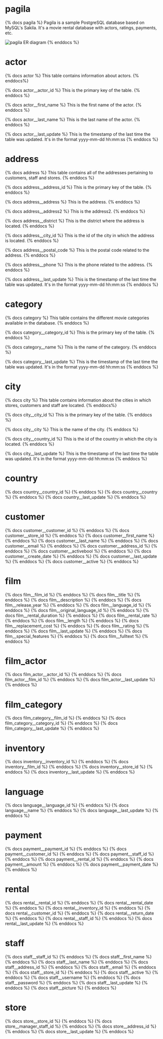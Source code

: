 # pagila

{% docs pagila %}
Pagila is a sample PostgreSQL database based on MySQL's Sakila.
It's a movie rental database with actors, ratings, payments, etc.

![pagila ER diagram](assets/pagila.png)
{% enddocs %}

# actor

{% docs actor %}
This table contains information about actors.
{% enddocs%}

{% docs actor__actor_id %}
This is the primary key of the table.
{% enddocs %}

{% docs actor__first_name %}
This is the first name of the actor.
{% enddocs %}

{% docs actor__last_name %}
This is the last name of the actor.
{% enddocs %}

{% docs actor__last_update %}
This is the timestamp of the last time the table was updated.
It's in the format yyyy-mm-dd hh:mm:ss
{% enddocs %}

# address

{% docs address %}
This table contains all of the addresses pertaining to customers,
staff and stores.
{% enddocs %}

{% docs address__address_id %}
This is the primary key of the table.
{% enddocs %}

{% docs address__address %}
This is the address.
{% enddocs %}

{% docs address__address2 %}
This is the address2.
{% enddocs %}

{% docs address__district %}
This is the district where the address is located.
{% enddocs %}

{% docs address__city_id %}
This is the id of the city in which the address is located.
{% enddocs %}

{% docs address__postal_code %}
This is the postal code related to the address.
{% enddocs %}

{% docs address__phone %}
This is the phone related to the address.
{% enddocs %}

{% docs address__last_update %}
This is the timestamp of the last time the table was updated.
It's in the format yyyy-mm-dd hh:mm:ss
{% enddocs %}

# category

{% docs category %}
This table contains the different movie categories available 
in the database.
{% enddocs %}

{% docs category__category_id %}
This is the primary key of the table.
{% enddocs %}

{% docs category__name %}
This is the name of the category.
{% enddocs %}

{% docs category__last_update %}
This is the timestamp of the last time the table was updated.
It's in the format yyyy-mm-dd hh:mm:ss
{% enddocs %}

# city

{% docs city %}
This table contains information about the cities in which
stores, customers and staff are located.
{% enddocs%}

{% docs city__city_id %}
This is the primary key of the table.
{% enddocs %}

{% docs city__city %}
This is the name of the city.
{% enddocs %}

{% docs city__country_id %}
This is the id of the country in which the city is located.
{% enddocs %}

{% docs city__last_update %}
This is the timestamp of the last time the table was updated.
It's in the format yyyy-mm-dd hh:mm:ss
{% enddocs %}

# country

{% docs country__country_id %}
{% enddocs %}
{% docs country__country %}
{% enddocs %}
{% docs country__last_update %}
{% enddocs %}

# customer

{% docs customer__customer_id %}
{% enddocs %}
{% docs customer__store_id %}
{% enddocs %}
{% docs customer__first_name %}
{% enddocs %}
{% docs customer__last_name %}
{% enddocs %}
{% docs customer__email %}
{% enddocs %}
{% docs customer__address_id %}
{% enddocs %}
{% docs customer__activebool %}
{% enddocs %}
{% docs customer__create_date %}
{% enddocs %}
{% docs customer__last_update %}
{% enddocs %}
{% docs customer__active %}
{% enddocs %}

# film

{% docs film__film_id %}
{% enddocs %}
{% docs film__title %}
{% enddocs %}
{% docs film__description %}
{% enddocs %}
{% docs film__release_year %}
{% enddocs %}
{% docs film__language_id %}
{% enddocs %}
{% docs film__original_language_id %}
{% enddocs %}
{% docs film__rental_duration %}
{% enddocs %}
{% docs film__rental_rate %}
{% enddocs %}
{% docs film__length %}
{% enddocs %}
{% docs film__replacement_cost %}
{% enddocs %}
{% docs film__rating %}
{% enddocs %}
{% docs film__last_update %}
{% enddocs %}
{% docs film__special_features %}
{% enddocs %}
{% docs film__fulltext %}
{% enddocs %}

# film_actor

{% docs film_actor__actor_id %}
{% enddocs %}
{% docs film_actor__film_id %}
{% enddocs %}
{% docs film_actor__last_update %}
{% enddocs %}

# film_category

{% docs film_category__film_id %}
{% enddocs %}
{% docs film_category__category_id %}
{% enddocs %}
{% docs film_category__last_update %}
{% enddocs %}

# inventory

{% docs inventory__inventory_id %}
{% enddocs %}
{% docs inventory__film_id %}
{% enddocs %}
{% docs inventory__store_id %}
{% enddocs %}
{% docs inventory__last_update %}
{% enddocs %}

# language

{% docs language__language_id %}
{% enddocs %}
{% docs language__name %}
{% enddocs %}
{% docs language__last_update %}
{% enddocs %}

# payment

{% docs payment__payment_id %}
{% enddocs %}
{% docs payment__customer_id %}
{% enddocs %}
{% docs payment__staff_id %}
{% enddocs %}
{% docs payment__rental_id %}
{% enddocs %}
{% docs payment__amount %}
{% enddocs %}
{% docs payment__payment_date %}
{% enddocs %}

# rental

{% docs rental__rental_id %}
{% enddocs %}
{% docs rental__rental_date %}
{% enddocs %}
{% docs rental__inventory_id %}
{% enddocs %}
{% docs rental__customer_id %}
{% enddocs %}
{% docs rental__return_date %}
{% enddocs %}
{% docs rental__staff_id %}
{% enddocs %}
{% docs rental__last_update %}
{% enddocs %}

# staff

{% docs staff__staff_id %}
{% enddocs %}
{% docs staff__first_name %}
{% enddocs %}
{% docs staff__last_name %}
{% enddocs %}
{% docs staff__address_id %}
{% enddocs %}
{% docs staff__email %}
{% enddocs %}
{% docs staff__store_id %}
{% enddocs %}
{% docs staff__active %}
{% enddocs %}
{% docs staff__username %}
{% enddocs %}
{% docs staff__password %}
{% enddocs %}
{% docs staff__last_update %}
{% enddocs %}
{% docs staff__picture %}
{% enddocs %}

# store

{% docs store__store_id %}
{% enddocs %}
{% docs store__manager_staff_id %}
{% enddocs %}
{% docs store__address_id %}
{% enddocs %}
{% docs store__last_update %}
{% enddocs %}
